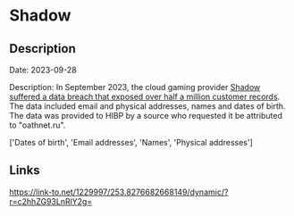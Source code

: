 # Shadow

## Description

Date: 2023-09-28

Description:
In September 2023, the cloud gaming provider <a href="https://www.bleepingcomputer.com/news/security/shadow-pc-warns-of-data-breach-as-hacker-tries-to-sell-gamers-info/" target="_blank" rel="noopener">Shadow suffered a data breach that exposed over half a million customer records</a>. The data included email and physical addresses, names and dates of birth. The data was provided to HIBP by a source who requested it be attributed to &quot;oathnet.ru&quot;.


['Dates of birth', 'Email addresses', 'Names', 'Physical addresses']

## Links

https://link-to.net/1229997/253.8276682668149/dynamic/?r=c2hhZG93LnRlY2g=